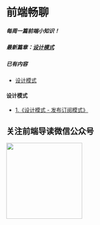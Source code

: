 # 前端畅聊
##### 每周一篇前端小知识！
##### 最新篇章：<a href='./设计模式/发布订阅模式.md'>设计模式</a>
##### 已有内容
- <a href='./设计模式/发布订阅模式.md'>设计模式</a>
#### 设计模式
- <a href='./设计模式/发布订阅模式.md' >1.《设计模式 - 发布订阅模式》</a>

## 关注前端导读微信公众号

<img width=200 src="https://github.com/huafengThunder/front-end-share/blob/main/assets/%E5%85%AC%E4%BC%97%E5%8F%B7.jpg">
